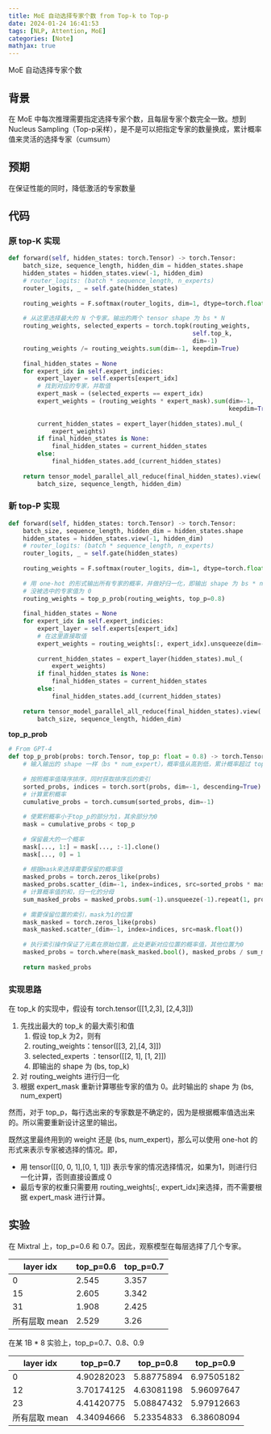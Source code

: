 ```yaml
---
title: MoE 自动选择专家个数 from Top-k to Top-p
date: 2024-01-24 16:41:53
tags: [NLP, Attention, MoE]
categories: [Note]
mathjax: true
---
```


MoE 自动选择专家个数

<!-- more -->
## 背景

在 MoE 中每次推理需要指定选择专家个数，且每层专家个数完全一致。想到 Nucleus Sampling（Top-p采样），是不是可以把指定专家的数量换成，累计概率值来灵活的选择专家（cumsum）

## 预期

在保证性能的同时，降低激活的专家数量

## 代码
### 原 top-K 实现

```python
def forward(self, hidden_states: torch.Tensor) -> torch.Tensor:
    batch_size, sequence_length, hidden_dim = hidden_states.shape
    hidden_states = hidden_states.view(-1, hidden_dim)
    # router_logits: (batch * sequence_length, n_experts)
    router_logits, _ = self.gate(hidden_states)
 
    routing_weights = F.softmax(router_logits, dim=1, dtype=torch.float)
 
    # 从这里选择最大的 N 个专家。输出的两个 tensor shape 为 bs * N
    routing_weights, selected_experts = torch.topk(routing_weights,
                                                   self.top_k,
                                                   dim=-1)
    routing_weights /= routing_weights.sum(dim=-1, keepdim=True)
     
    final_hidden_states = None
    for expert_idx in self.expert_indicies:
        expert_layer = self.experts[expert_idx]
        # 找到对应的专家，并取值
        expert_mask = (selected_experts == expert_idx)
        expert_weights = (routing_weights * expert_mask).sum(dim=-1,
                                                             keepdim=True)
 
        current_hidden_states = expert_layer(hidden_states).mul_(
            expert_weights)
        if final_hidden_states is None:
            final_hidden_states = current_hidden_states
        else:
            final_hidden_states.add_(current_hidden_states)
 
    return tensor_model_parallel_all_reduce(final_hidden_states).view(
        batch_size, sequence_length, hidden_dim)
```

### 新 top-P 实现

```python
def forward(self, hidden_states: torch.Tensor) -> torch.Tensor:
    batch_size, sequence_length, hidden_dim = hidden_states.shape
    hidden_states = hidden_states.view(-1, hidden_dim)
    # router_logits: (batch * sequence_length, n_experts)
    router_logits, _ = self.gate(hidden_states)
 
    routing_weights = F.softmax(router_logits, dim=1, dtype=torch.float)
 
    # 用 one-hot 的形式输出所有专家的概率，并做好归一化，即输出 shape 为 bs * num_expert。
    # 没被选中的专家值为 0
    routing_weights = top_p_prob(routing_weights, top_p=0.8)
     
    final_hidden_states = None
    for expert_idx in self.expert_indicies:
        expert_layer = self.experts[expert_idx]
        # 在这里直接取值
        expert_weights = routing_weights[:, expert_idx].unsqueeze(dim=-1)
 
        current_hidden_states = expert_layer(hidden_states).mul_(
            expert_weights)
        if final_hidden_states is None:
            final_hidden_states = current_hidden_states
        else:
            final_hidden_states.add_(current_hidden_states)
 
    return tensor_model_parallel_all_reduce(final_hidden_states).view(
        batch_size, sequence_length, hidden_dim)
```

**top_p_prob** 

```python
# From GPT-4
def top_p_prob(probs: torch.Tensor, top_p: float = 0.8) -> torch.Tensor:
    # 输入输出的 shape 一样（bs * num_expert），概率值从高到低，累计概率超过 top_p 的部分进行归一化，其余部分置 0
 
    # 按照概率值降序排序，同时获取排序后的索引
    sorted_probs, indices = torch.sort(probs, dim=-1, descending=True)
    # 计算累积概率
    cumulative_probs = torch.cumsum(sorted_probs, dim=-1)
 
    # 使累积概率小于top_p的部分为1，其余部分为0
    mask = cumulative_probs < top_p
 
    # 保留最大的一个概率
    mask[..., 1:] = mask[..., :-1].clone()
    mask[..., 0] = 1
 
    # 根据mask来选择需要保留的概率值
    masked_probs = torch.zeros_like(probs)
    masked_probs.scatter_(dim=-1, index=indices, src=sorted_probs * mask.float())
    # 计算概率值的和，归一化的分母
    sum_masked_probs = masked_probs.sum(-1).unsqueeze(-1).repeat(1, probs.shape[-1])
 
    # 需要保留位置的索引，mask为1的位置
    mask_masked = torch.zeros_like(probs)
    mask_masked.scatter_(dim=-1, index=indices, src=mask.float())
 
    # 执行索引操作保证了元素在原始位置，此处更新对应位置的概率值，其他位置为0
    masked_probs = torch.where(mask_masked.bool(), masked_probs / sum_masked_probs, torch.zeros_like(probs))
 
    return masked_probs
```

### 实现思路

在 top_k 的实现中，假设有 torch.tensor([[1,2,3], [2,4,3]])

1. 先找出最大的 top_k 的最大索引和值
   1. 假设 top_k 为2，则有 
   2. routing_weights：tensor([[3, 2],[4, 3]])
   3. selected_experts ：tensor([[2, 1], [1, 2]])
   4. 即输出的 shape 为 (bs, top_k)
2. 对 routing_weights 进行归一化
3. 根据 expert_mask 重新计算哪些专家的值为 0。此时输出的 shape 为 (bs, num_expert)

然而，对于 top_p，每行选出来的专家数是不确定的，因为是根据概率值选出来的。所以需要重新设计这里的输出。

既然这里最终用到的 weight 还是 (bs, num_expert)，那么可以使用 one-hot 的形式来表示专家被选择的情况。即，

- 用 tensor([[0, 0, 1],[0, 1, 1]]) 表示专家的情况选择情况，如果为1，则进行归一化计算，否则直接设置成 0
- 最后专家的权重只需要用 routing_weights[:, expert_idx]来选择，而不需要根据 expert_mask 进行计算。

## 实验

在 Mixtral 上，top_p=0.6 和 0.7。因此，观察模型在每层选择了几个专家。

| layer idx     | top_p=0.6 | top_p=0.7 |
| ------------- | --------- | --------- |
| 0             | 2.545     | 3.357     |
| 15            | 2.605     | 3.342     |
| 31            | 1.908     | 2.425     |
| 所有层取 mean | 2.529     | 3.26      |

在某 1B * 8 实验上，top_p=0.7、0.8、0.9

| layer idx     | top_p=0.7  | top_p=0.8  | top_p=0.9  |
| ------------- | ---------- | ---------- | ---------- |
| 0             | 4.90282023 | 5.88775894 | 6.97505182 |
| 12            | 3.70174125 | 4.63081198 | 5.96097647 |
| 23            | 4.41420775 | 5.08847432 | 5.97912663 |
| 所有层取 mean | 4.34094666 | 5.23354833 | 6.38608094 |